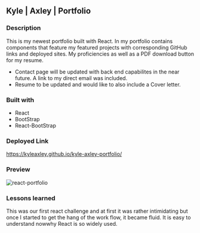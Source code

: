 ## Kyle | Axley | Portfolio

### Description
This is my newest portfolio built with React. In my portfolio contains components that feature my featured projects with corresponding GitHub links and deployed sites. My proficiencies as well as a PDF download button for my resume. 

* Contact page will be updated with back end capabilites in the near future. A link to my direct email was included.
* Resume to be updated and would like to also include a Cover letter.  

### Built with
* React
* BootStrap
* React-BootStrap


### Deployed Link
https://kyleaxley.github.io/kyle-axley-portfolio/

### Preview
![react-portfolio](https://user-images.githubusercontent.com/103543572/194336122-3cdb984d-b44e-420f-8d73-c108cff38dbb.png)

### Lessons learned
This was our first react challenge and at first it was rather intimidating but once I started to get the hang of the work flow, it became fluid. It is easy to understand nowwhy React is so widely used.

